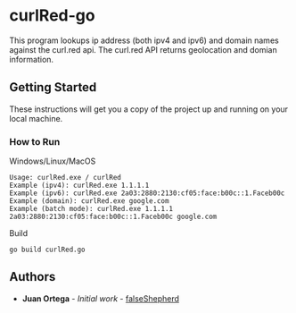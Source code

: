 # curlRed-go

This program lookups ip address (both ipv4 and ipv6) and domain names against the curl.red api. The curl.red API returns geolocation and domian information. 

## Getting Started

These instructions will get you a copy of the project up and running on your local machine.  

### How to Run

Windows/Linux/MacOS
```
Usage: curlRed.exe / curlRed
Example (ipv4): curlRed.exe 1.1.1.1
Example (ipv6): curlRed.exe 2a03:2880:2130:cf05:face:b00c::1.Faceb00c
Example (domain): curlRed.exe google.com
Example (batch mode): curlRed.exe 1.1.1.1 2a03:2880:2130:cf05:face:b00c::1.Faceb00c google.com
```

Build
```
go build curlRed.go
```

## Authors

* **Juan Ortega** - *Initial work* - [falseShepherd](https://github.com/false00)


